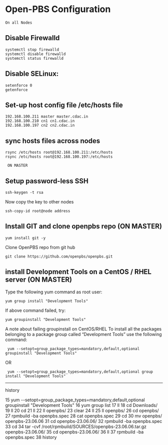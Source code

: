 # Open-PBS Configuration

`On all Nodes`

## Disable Firewalld

    systemctl stop firewalld
    systemctl disable firewalld
    systemctl status firewalld

## Disable SELinux:

    setenforce 0
    getenforce


## Set-up host config file /etc/hosts file 

    192.168.100.211 master master.cdac.in
    192.168.100.210 cn1 cn1.cdac.in
    192.168.100.197 cn2 cn2.cdac.in
    
## sync hosts files across nodes

    rsync /etc/hosts root@192.168.100.211:/etc/hosts
    rsync /etc/hosts root@192.168.100.197:/etc/hosts

` ON MASTER`

## Setup password-less SSH 

    ssh-keygen -t rsa

Now copy the key to other nodes

    ssh-copy-id root@node address

## Install GIT and clone openpbs repo (ON MASTER)

    yum install git -y

Clone OpenPBS repo from git hub

    git clone https://github.com/openpbs/openpbs.git

## install Development Tools on a CentOS / RHEL server (ON MASTER)

Type the following yum command as root user:

    yum group install "Development Tools"

If above command failed, try:

    yum groupinstall "Development Tools"

A note about failing groupinstall on CentOS/RHEL 
To install all the packages belonging to a package group called “Development Tools” use the following command:

     yum --setopt=group_package_types=mandatory,default,optional groupinstall "Development Tools"

OR

     yum --setopt=group_package_types=mandatory,default,optional group install "Development Tools"


-------------------------------------------------------------------------------------------------------------------------------
history

15  yum --setopt=group_package_types=mandatory,default,optional groupinstall "Development Tools"
   16  yum group list
   17  ll
   18  cd Downloads/
   19  ll
   20  cd
   21  ll
   22  ll openpbs/
   23  clear
   24  ll
   25  ll openpbs/
   26  cd openpbs/
   27  rpmbuild -ba openpbs.spec
   28  cat openpbs.spec
   29  cd
   30  mv openpbs/ openpbs-23.06.06
   31  cd openpbs-23.06.06/
   32  rpmbuild -ba openpbs.spec
   33  cd
   34  tar -cvf /root/rpmbuild/SOURCES/openpbs-23.06.06.tar.gz openpbs-23.06.06/
   35  cd openpbs-23.06.06/
   36  ll
   37  rpmbuild -ba openpbs.spec
   38  history


















